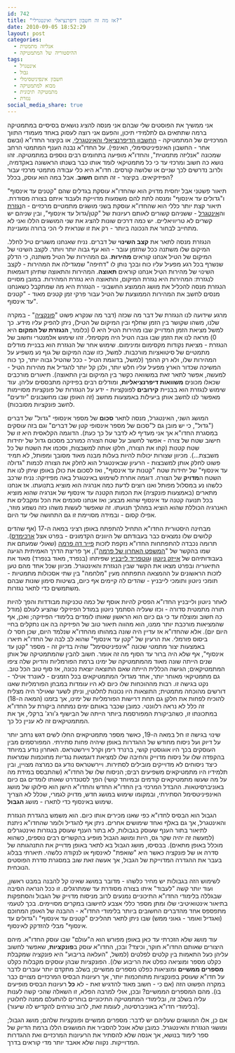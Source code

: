```yaml
---
id: 742
title: "אז מה זה חשבון דיפרנציאלי ואינטגרלי?"
date: 2010-09-05 18:52:29
layout: post
categories: 
  - אנליזה מתמטית
  - ההיסטוריה של המתמטיקה
tags: 
  - אינטגרל
  - גבול
  - חשבון אינפיניטסימלי
  - מבוא למתמטיקה
  - מתמטיקה תיכונית
  - נגזרת
social_media_share: true
---
```

אני ממשיך את הפוסטים שלי שבהם אני מנסה להציג נושאים בסיסיים במתמטיקה ברמה שתתאים גם לתלמידי תיכון, והפעם אני רוצה לעסוק באחד מעמודי התווך המרכזיים של המתמטיקה - <a href="http://he.wikipedia.org/wiki/%D7%97%D7%A9%D7%91%D7%95%D7%9F_%D7%90%D7%99%D7%A0%D7%A4%D7%99%D7%A0%D7%99%D7%98%D7%A1%D7%99%D7%9E%D7%9C%D7%99">החשבון הדיפרנציאלי והאינטגרלי</a>, או בקיצור החדו"א (ובשם אחר - החשבון האינפיניטסימלי, האינפי). על החדו"א נבנה הענף המתמטי הרחב שמכונה "אנליזה מתמטית", והחדו"א מופיעה בתחומים רבים נוספים במתמטיקה. זהו נושא כה חשוב ומרכזי עד כי כל מתמטיקאי לומד אותו כבר בשנתו הראשונה באקדמיה, ולרוב נדרשים לכך שניים או שלושה קורסים. חדו"א היא כלי עבודה מתמטי מרכזי עבור הפיזיקיאים. בקיצור - זה תחום <strong>חשוב</strong>. אבל במה הוא עוסק, בכלל?

תיאור פשטני אבל יחסית מדויק הוא שהחדו"א עוסקת בגדלים שהם "קטנים עד אינסוף" ו"גדולים עד אינסוף" ומנסה לתת להם משמעות מדוייקת ולעבוד איתם בצורה מסודרת. תיאור קצת יותר כללי הוא שהחדו"א עוסקת בשני מושגים מתמטיים מרכזיים - ה<a href="http://he.wikipedia.org/wiki/%D7%A0%D7%92%D7%96%D7%A8%D7%AA">נגזרת</a> וה<a href="http://he.wikipedia.org/wiki/%D7%90%D7%99%D7%A0%D7%98%D7%92%D7%A8%D7%9C">אינטגרל</a> - ששניהם קשורים לאותם רעיונות של "קטן/גדול עד אינסוף", ובין שניהם יש קשרים לא טריוויאליים. יש כמה דרכים שונות להציג את שני המושגים הללו ואני לא מתחייב לבחור את הנכונה ביותר - רק את זו שנראית לי הכי ברורה ומעניינת.

הנגזרת מנסה לתאר את <strong>קצב השינוי</strong> של דברים. נניח שאנחנו משגרים טיל לחלל. המיקום שלו משתנה ככל שהזמן עובר - הוא עף גבוה יותר ויותר. לקצב השינוי של המיקום של הטיל אנחנו קוראים <strong>מהירות</strong>. גם המהירות של הטיל משתנה, כי הדלק שנשרף בכל רגע מפעיל עליו כוח ובכך נותן לו "דחיפה" שמגדילה את המהירות - לקצב השינוי של מהירות הטיל אנחנו קוראים <strong>תאוצה</strong>. המהירות והתאוצה שתיהן דוגמאות לנגזרת: המהירות היא נגזרת המיקום, והתאוצה היא נגזרת המהירות. במובן מסויים הנגזרת מנסה להכליל את מושג הממוצע החשבוני - הנגזרת היא מה שמתקבל כשאנחנו מנסים לחשב את המהירות הממוצעת של הטיל עבור פרקי זמן קטנים מאוד - "קטנים עד אינסוף".

מרגע שידועה לנו הנגזרת של דבר מה שכזה (דבר מה שנקרא פשוט "<a href="http://he.wikipedia.org/wiki/%D7%A4%D7%95%D7%A0%D7%A7%D7%A6%D7%99%D7%94">פונקציה</a>" - במקרה שלנו, משהו שקושר בין הזמן שחלף ובין המיקום של הטיל), ניתן להפיק עליו מידע. כך למשל מציאת הזמן המדוייק שבו מהירות הטיל היא 0 (כלומר, <strong>הנגזרת של המקום</strong> היא 0) מראה לנו את הזמן שבו גובה הטיל היה מקסימלי. זהו שימוש אלמנטרי וחשוב של הנגזרת - מציאת נקודות מקסימום ומינימום. שימוש אחר של הנגזרת הוא בבניית מודלים מתמטיים של סיטואציות מורכבות. למשל, כזו שבה המיקום של גוף נע משפיע על המהירות שלו, ולא רק ההפך (למשל, בדוגמת הטיל - ככל שהטיל גבוה יותר, כך כוח המשיכה שכדור הארץ מפעיל עליו חלש יותר, ולכן קל יותר להגדיל את מהירות הטיל - למעשה, אפשר לתאר זאת במשוואה כקשר בין המיקום ובין התאוצה). תיאורים מורכבים שכאלו מכונים <strong>משוואות דיפרנציאליות</strong>, ומודלים רבים בפיזיקה מתבססים עליהן. עוד שימוש לנגזרת הוא בבניית <strong>קירובים</strong> לפונקציות - ידע על הנגזרות של פונקציות מסויימות מאפשר לנו לחשב אותן ביעילות באמצעות מחשב (זה האופן שבו מחשבונים "יודעים" לחשב פונקציות מסובכות).

המושג השני, האינטגרל, מנסה לתאר <strong>סכום</strong> של מספר אינסופי "גדול" של דברים ("גדול", כי יש מובן גם ל"סכום של מספר אינסופי קטן של דברים" וגם בזה עוסקים במסגרת החדו"א אך אני מעדיף לא לדבר על כך כעת). הדוגמה הקלאסית היא זו של חישוב שטח של צורה - אפשר לחשוב על שטח הצורה כמורכב מסכום גדול של יחידות שטח קטנות (קחו את הצורה, חלקו אותה למשבצות, וסכמו את השטח של כל משבצת...). מכיוון שצורות יכולות להיות בעלות מבנה מאוד מסובך ומפותל, לא תמיד פשוט לחלק אותן למשבצות - הרעיון שבאינטגרל הוא לחלק את הצורה לכמות "גדולה עד אינסוף" של יחידות שטח "קטנות עד אינסוף", ואז לסכום את כולן באופן שיתן לנו את השטח ה<strong>מדויק</strong> של הצורה. דוגמה אחרת לשימוש באינטגרל באה מפיזיקה: נניח שרכב כלשהו נע במסלול מפותל ואנו רוצים לדעת כמה אנרגיה הוא מוציא בתנועתו. אז אנחנו מתארים (באמצעות פונקציה) את הכמות הקטנה עד אינסוף של אנרגיה שהוא מוציא בכל תנועה קטנה עד אינסוף שהוא מבצע; ואז אנחנו סוכמים את הכל ומקבלים את האנרגיה הכוללת שהוא הוציא במהלך תנועתו. זה שאפשר לעשות משהו כזה נשמע מוזר, אפילו קסום - ובמידה מסויימת זו גם התחושה שלי עד היום.

מבחינה היסטורית החדו"א התחיל להתפתח באופן רציני במאה ה-17 (אף שהדים קלושים שלו נמצאים כבר בעבודתם של היוונים הקדמונים - בפרט אצל <a href="http://he.wikipedia.org/wiki/%D7%90%D7%A8%D7%9B%D7%99%D7%9E%D7%93%D7%A1">ארכימדס</a>). תרומה נכבדה להתפתחות החדו"א נזקפת לזכות <a href="http://he.wikipedia.org/wiki/%D7%A4%D7%99%D7%99%D7%A8_%D7%93%D7%94_%D7%A4%D7%A8%D7%9E%D7%94">פייר דה פרמה</a> (שאולי שמעתם את שמו בהקשר של "<a href="http://he.wikipedia.org/wiki/%D7%94%D7%9E%D7%A9%D7%A4%D7%98_%D7%94%D7%90%D7%97%D7%A8%D7%95%D7%9F_%D7%A9%D7%9C_%D7%A4%D7%A8%D7%9E%D7%94">המשפט האחרון של פרמה</a>"), אך פריצת הדרך האמיתית הגיעה בעבודותיהם של <a href="http://he.wikipedia.org/wiki/%D7%90%D7%99%D7%99%D7%96%D7%A7_%D7%A0%D7%99%D7%95%D7%98%D7%95%D7%9F">אייזק ניוטון</a> ו<a href="http://he.wikipedia.org/wiki/%D7%92%D7%95%D7%98%D7%A4%D7%A8%D7%99%D7%93_%D7%95%D7%99%D7%9C%D7%94%D7%9C%D7%9D_%D7%9C%D7%99%D7%99%D7%91%D7%A0%D7%99%D7%A5">גוטפריד לייבניץ</a> שפיתחו (בנפרד, מאוד בנפרד) מאוד את התיאוריה ובפרט מצאו את הקשר שבין הנגזרת והאינטגרל. מכיוון שכל אחד מהם טען לזכות הראשונים על ההמצאה התפתחה מעין "מלחמה" בין שתי אסכולות מתמטיות - תומכי ניוטון ותומכי לייבניץ - שהדים לה קיימים אף כיום, בשיטות סימון שונות שבהם משתמשים כדי לתאר נגזרות.

לאחר ניוטון ולייבניץ החדו"א הפסיק להיות אוסף של כמה טכניקות מבודדות והפך להיות תורה מתמטית סדורה - וכזו שעליה הסתמך ניוטון במודל הפיזיקלי שהציע לעולם (מודל כה חשוב ומוצלח עד כי גם כיום הוא הראשון שאותו לומדים בלימודי הפיזיקה; ואכן, אף שהמציאות מורכבת יותר ממנו, הוא מהווה תיאור טוב של הפיזיקה בה אנו נתקלים בחיי היום יום). אלא שהחדו"א אז עדיין היה שונה במהותו מהחדו"א שנלמד היום, שכן חסר לו ביסוס פורמלי. את הרעיון של "קטן עד אינסוף" שהוא לב לבה של החדו"א תיארו באמצעות יצור מתמטי שכונה "אינפיניטסימל" שהיה בדיוק זה - מספר "קטן עד אינסוף", אף שלא היה ברור עד הסוף מה זה אומר. חשוב להבין שהמתמטיקה של אותן שנים הייתה שונה מאוד מהמתמטיקה של ימינו ברמת הפורמליות והדיוק שלה ציפו המתמטיקאים; הגישה הכללית הייתה שאם התוצאה יוצאת נכונה, אז סוף טוב הכל טוב. גם מתמטיקאי מאוחר יותר, אחד מגדולי המתמטיקאים בכל הזמנים - לאונרד אוילר - נקט בגישה זו. רבות מההוכחות שלו כיום לא היו עומדות במבחן הפורמליות שאנו דורשים מהוכחה מתמטית; התוצאות היו נכונות לחלוטין, וניתן לשער שאוילר היה מצליח להוכיח לפחות את חלקן גם תחת דרישות הפורמליות של ימינו, אך בזמנו (המאה ה-18) זה כלל לא נראה רלוונטי. כמובן שכבר באותם ימים נמתחה ביקורת על החדו"א במתכונתו זו, כשהביקורת המפורסמת ביותר הייתה של הבישוף ג'ורג' ברקלי, אך את המתמטיקאים זה לא עניין כל כך.

שינוי בגישה זו חל במאה ה-19, כאשר מספר מתמטיקאים החלו לשים דגש נרחב יותר על דיוק ועל ניסוח מחודש של ההגדרות באופן שיהיה פחות סתירתי. המפורסמים מבין העוסקים בכך היו אוגוסטין קושי, ברנרד רימן וקרל ויירשטראס. האחרון נודע במיוחד בהקפדה שלו על ניסוח מדוייק והחיבה שלו למציאת דוגמאות נגדיות מחוכמות שמראות כיצד ניסוחים לא מדוייקים מובילים לסתירות. ויירשטראס נודע גם כמרצה מצויין, ובין תלמידיו היו מתמטיקאים משפיעים רבים; הניסוח שלו של החדו"א (שהתבסס במידת מה על מה שעשו מתמטיקאים קודמים ובמיוחד קושי) הפך לסטנדרט שאותו לומדים גם כיום באוניברסיטאות. ההבדל המרכזי בין החדו"א החדש והחדו"א הישן הוא סילוקו של מושג האינפיניטסימל הסתירתי, ובמקומו שימוש במושג חדש, מדויק לגמרי, שכלל לא הצריך שימוש באינסוף כדי לתארו - מושג <strong>הגבול</strong>.

הגבול הוא הבסיס לחדו"א כפי שאנו מכירים אותו כיום. הוא משמש בהגדרת הנגזרת והאינטגרל, אך גם באלף ואחד שימושים אחרים. ניתן אף להגדיל ולומר שהחדו"א ניתנת לתיאור בתור הענף שעוסק בגבולות, לא בתור הענף שעוסק בנגזרות ואינטגרלים (למעשה זה יהיה שקר גס, היות ומושג הגבול מופיע בהקשרים רבים נוספים, כשהוא מוכלל באופן מתאים). בבסיסו, מושג הגבול בא לתאר באופן מדוייק את התנהגותה של סדרה או של פונקציה כאשר היא "שואפת" לאינסוף או לנקודה כלשהי. תיארתי בבלוג בעבר את ההגדרה המדוייקת של הגבול, אך אעשה זאת שוב במסגרת סדרת הפוסטים הנוכחית.

לשימוש הזה בגבולות יש מחיר כלשהו - מדובר במושג שאינו קל להבנה במבט ראשון, ועוד יותר קשה "לעבוד" איתו בצורה מסודרת עד שמתרגלים. זו ככל הנראה הסיבה שבגללה בלימודי החדו"א התיכוניים נמנעים לרוב מניסוח מדוייק של הגבול והסתפקות בתיאור אינטואיטיבי שלו ומתן מספר כללי אצבע לחישובו במקרים מסויימים. בכך לטעמי מתפספס אחד מהדברים החשובים ביותר בלימודי החדו"א - ההבנה של האופן המחוכם (ואגדיל ואומר - גאוני ממש) שבו ניתן לתאר תהליכים "קטנים עד אינסוף" ו"גדולים עד אינסוף" מבלי להזדקק לאינסוף.

עוד מושג שלא הזכרתי עד כאן באופן מפורש הוא ה"עולם" שבו עוסק החדו"א. מיהם היצורים שאותם החדו"א חוקר, וכיצד? ובכן, החדו"א עוסק ב<strong>פונקציות</strong>, שאפשר לחשוב עליהן כעל התאמות בין קלטים לפלטים (למשל, "העלאה בריבוע" היא פונקציה שמקבלת כקלט מספר ומוציאה כפלט את הריבוע שלו). הפונקציות שבהן עוסקים מקבלות כקלט <strong>מספרים ממשיים</strong> ומוציאות כפלט מספרים ממשיים; בשלב מתקדם יותר עוברים לדבר על חדו"א שעוסק בפונקציות מתוחכמות יותר, אך רעיונות הבסיס המרכזיים מצויים כבר במקרה הפשוט הזה (אם כי - חשוב מאוד להדגיש זאת - לא <strong>כל</strong> רעיונות הבסיס מופיעים בו). מהם המספרים הממשיים? ובכן, אולי למרבה הפלא, זו השאלה שהכי קשה לענות עליה בשלב זה, ובלימודי המתמטיקה התיכוניים בוחרים להתעלם ממנה לחלוטין (בלימודי חדו"א באוניברסיטה, לעומת זאת, לרוב טורחים להקדיש לה שיעור).

אם כן, אלו המושגים שעליהם יש לדבר: מספרים ממשיים ופונקציות שלהם; מושג הגבול; ומושגי הנגזרת והאינטגרל. כמובן שלא אוכל להסביר את המושגים הללו ברמת הדיוק של ספר לימוד בנושא, אך אנסה שלא להסתיר את הרעיונות המרכזיים ואת ההגדרות המדוייקות. נקווה שלא אאבד יותר מדי קוראים בדרך.

